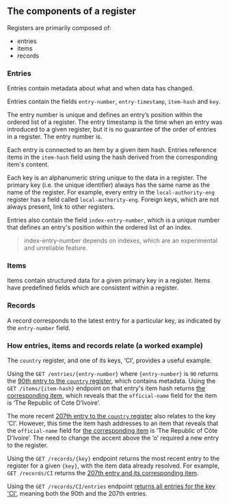 ## The components of a register

Registers are primarily composed of:

* entries
* items
* records

### Entries

Entries contain metadata about what and when data has changed. 

Entries contain the fields `entry-number`,  `entry-timestamp`, `item-hash` and `key`. 

The entry number is unique and defines an entry’s position within the ordered list of a register. The entry timestamp is the time when an entry was introduced to a given register, but it is no guarantee of the order of entries in a register. The entry number is.

Each entry is connected to an item by a given item hash. Entries reference items in the `item-hash` field using the hash derived from the corresponding item's content.

Each key is an alphanumeric string unique to the data in a register. The primary key (i.e. the unique identifier) always has the same name as the name of the register. For example, every entry in the `local-authority-eng` register has a field called `local-authority-eng`. Foreign keys, which are not always present, link to other registers. 

Entries also contain the field `index-entry-number`, which is a unique number that defines an entry's position within the ordered list of an index. 

> index-entry-number depends on indexes, which are an experimental and unreliable feature.

### Items

Items contain structured data for a given primary key in a register. Items have predefined fields which are consistent within a register.

### Records

A record corresponds to the latest entry for a particular key, as indicated by the `entry-number` field.  

### How entries, items and records relate (a worked example)

The `country` register, and one of its keys, ‘CI’, provides a useful example. 

Using the `GET /entries/{entry-number}` where `{entry-number}` is `90` returns the [90th entry to the `country` register](https://country.register.gov.uk/entries/90.json), which contains metadata. Using the `GET /items/{item-hash}` endpoint on that entry's item hash returns [the corresponding item](https://country.register.gov.uk/items/sha-256:7c16257bd45b4716914010b39dd40e5a6b985b8928d7b8bb0fe3005d2f2b0fec.json), which reveals that the `official-name` field for the item is ‘The Republic of Cote D’Ivoire’. 

The more recent [207th entry to the `country` register](https://country.register.gov.uk/entries/207.json) also relates to the key ‘CI’. However, this time the item hash addresses to an item that reveals that the `official-name` field for [the corresponding item](https://country.register.gov.uk/items/sha-256:b3ca21b3b3a795ab9cd1d10f3d447947328406984f8a461b43d9b74b58cccfe8.json) is ‘The Republic of Côte D’Ivoire’. The need to change the accent above the ‘o’ required a new entry to the register.

Using the `GET /records/{key}` endpoint returns the most recent entry to the register for a given `{key}`, with the item data already resolved. For example, `GET /records/CI` returns the [207th entry and its corresponding item]( https://country.register.gov.uk/records/CI.json). 

Using the `GET /records/CI/entries` endpoint [returns all entries for the key 'CI'](https://country.register.gov.uk/records/CI/entries.json), meaning both the 90th and the 207th entries. 

